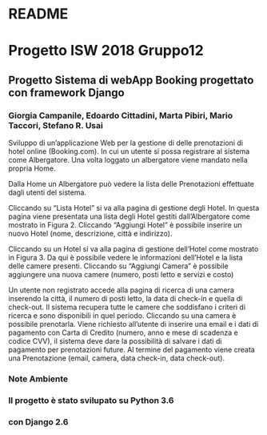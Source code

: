 # README #

# Progetto ISW 2018 Gruppo12 #
## Progetto Sistema di webApp Booking progettato con framework Django ##
### Giorgia Campanile, Edoardo Cittadini, Marta Pibiri, Mario Taccori, Stefano R. Usai ###

Sviluppo di un’applicazione Web per la gestione di delle prenotazioni di hotel online
(Booking.com).
In cui un utente si possa registrare al sistema come Albergatore. Una volta loggato un albergatore
viene mandato nella propria Home.

Dalla Home un Albergatore può vedere la lista delle Prenotazioni effettuate dagli utenti del
sistema.

Cliccando su “Lista Hotel” si va alla pagina di gestione degli Hotel. In questa pagina viene
presentata una lista degli Hotel gestiti dall’Albergatore come mostrato in Figura 2.
Cliccando “Aggiungi Hotel” è possibile inserire un nuovo Hotel (nome, descrizione, città e
indirizzo).

Cliccando su un Hotel si va alla pagina di gestione dell’Hotel come mostrato in Figura 3. Da
qui è possibile vedere le informazioni dell’Hotel e la lista delle camere presenti.
Cliccando su “Aggiungi Camera” è possibile aggiungere una nuova camere (numero, posti
letto e servizi e costo)

Un utente non registrato accede alla pagina di ricerca di una camera inserendo la città, il
numero di posti letto, la data di check-in e quella di check-out. Il sistema recupera tutte le
camere che soddisfano i criteri di ricerca e sono disponibili in quel periodo.
Cliccando su una camera è possibile prenotarla. Viene richiesto all’utente di inserire una
email e i dati di pagamento con Carta di Credito (numero, anno e mese di scadenza e
codice CVV), il sistema deve dare la possibilità di salvare i dati di pagamento per
prenotazioni future. Al termine del pagamento viene creata una Prenotazione (email,
camera, data check-in, data check-out).



### Note Ambiente ###
### Il progetto è stato svilupato su Python 3.6 ###
### con Django 2.6 ###

